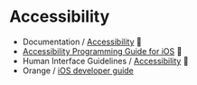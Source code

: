 # Accessibility
- Documentation / [Accessibility](https://developer.apple.com/documentation/accessibility)  
- [Accessibility Programming Guide for iOS](https://developer.apple.com/library/archive/documentation/UserExperience/Conceptual/iPhoneAccessibility/Making_Application_Accessible/Making_Application_Accessible.html)  
- Human Interface Guidelines / [Accessibility](https://developer.apple.com/design/human-interface-guidelines/foundations/accessibility)  
- Orange / [iOS developer guide](https://a11y-guidelines.orange.com/en/mobile/ios/development/)

